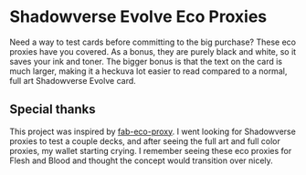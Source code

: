 # Shadowverse Evolve Eco Proxies
Need a way to test cards before committing to the big purchase? These eco proxies have you covered. As a bonus, they are purely black and white, so it saves your ink and toner. The bigger bonus is that the text on the card is much larger, making it a heckuva lot easier to read compared to a normal, full art Shadowverse Evolve card.

## Special thanks
This project was inspired by [fab-eco-proxy](https://github.com/aongaro/fab-eco-proxy). I went looking for Shadowverse proxies to test a couple decks, and after seeing the full art and full color proxies, my wallet starting crying. I remember seeing these eco proxies for Flesh and Blood and thought the concept would transition over nicely.
